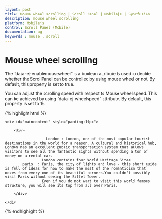 ```yaml
---
layout: post
title: Mouse wheel scrolling | Scroll Panel | Mobilejs | Syncfusion
description: mouse wheel scrolling
platform: Mobilejs
control: Scroll Panel (Mobile)
documentation: ug
keywords : mouse , scroll
---
```


# Mouse wheel scrolling

The “data-ej-enablemousewheel” is a boolean attribute is used to decide whether  the ScrollPanel can be controlled by using mouse wheel or not. By default, this property is set to true.

You can adjust the scrolling speed with respect to Mouse wheel speed. This can be achieved by using “data-ej-wheelspeed” attribute. By default, this property is set to 16.

{% highlight html %}

<div data-role="ejmheader" data-ej-title="ScrollPanel"></div>

    <div id="maincontent" style="padding:10px">

        <div>

                       London : London, one of the most popular tourist destinations in the world for a reason. A cultural and historical hub, London has an excellent public transportation system that allows visitors to see all the fantastic sights without spending a ton of money on a rental car.
				     London contains four World Heritage Sites.
            paris  : Paris, the city of lights and love - this short guide is full of ideas for how to make the most of the romanticism that oozes from every one of its beautiful corners.You couldn't possibly visit Paris without seeing the Eiffel Tower.
				     Even if you do not want to visit this world famous structure, you will see its top from all over Paris.

        </div>

    </div

<div id="sample_scrollpanel" data-role="ejmscrollpanel" data-ej-target="maincontent" data-ej-enablemousewheel="true"  data-ej-enablenativescrolling="false"/>	

{% endhighlight %}